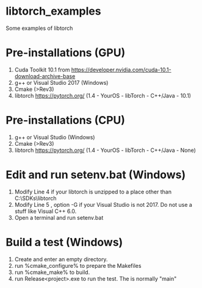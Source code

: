 # libtorch_examples
Some examples of libtorch

# Pre-installations (GPU)

1. Cuda Toolkit 10.1 from https://developer.nvidia.com/cuda-10.1-download-archive-base
2. g++ or Visual Studio 2017 (Windows)
3. Cmake (>Rev3)
4. libtorch https://pytorch.org/ (1.4 - YourOS - libTorch - C++/Java - 10.1)

# Pre-installations (CPU)

1. g++ or Visual Studio (Windows)
2. Cmake (>Rev3)
3. libtorch https://pytorch.org/ (1.4 - YourOS - libTorch - C++/Java - None)

# Edit and run setenv.bat (Windows)

1. Modify Line 4 if your libtorch is unzipped to a place other than C:\SDKs\libtorch
2. Modify Line 5 , option -G if your Visual Studio is not 2017. Do not use a stuff like Visual C++ 6.0.
3. Open a terminal and run setenv.bat

# Build a test (Windows)

1. Create and enter an empty directory.
2. run %cmake_configure% <path-to-a-test> to prepare the Makefiles
3. run %cmake_make% to build.
4. run Release\<project>.exe to run the test. The <project> is normally "main"




